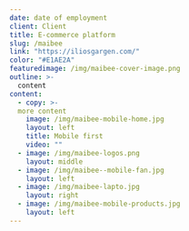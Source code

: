 ```yaml
---
date: date of employment
client: Client
title: E-commerce platform
slug: /maibee
link: "https://iliosgargen.com/"
color: "#E1AE2A"
featuredimage: /img/maibee-cover-image.png
outline: >-
  content
content:
  - copy: >-
  more content
    image: /img/maibee-mobile-home.jpg
    layout: left
    title: Mobile first
    video: ""
  - image: /img/maibee-logos.png
    layout: middle
  - image: /img/maibee--mobile-fan.jpg
    layout: left
  - image: /img/maibee-lapto.jpg
    layout: right
  - image: /img/maibee-mobile-products.jpg
    layout: left
---
```

